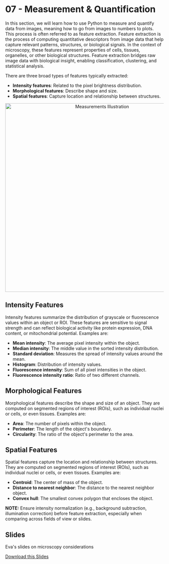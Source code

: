 # 07 - <i class="fa-solid fa-chart-simple"></i> Measurement & Quantification

In this section, we will learn how to use Python to measure and quantify data from images, meaning how to go from images to numbers to plots. This process is often referred to as feature extraction. Feature extraction is the process of computing quantitative descriptors from image data that help capture relevant patterns, structures, or biological signals. In the context of microscopy, these features represent properties of cells, tissues, organelles, or other biological structures. Feature extraction bridges raw image data with biological insight, enabling classification, clustering, and statistical analysis.

There are three broad types of features typically extracted:

- **Intensity features**: Related to the pixel brightness distribution.
- **Morphological features**: Describe shape and size.
- **Spatial features**: Capture location and relationship between structures.

<div align="center">
    <img src="../../_static/images/quant/measurements-illustration.png" alt="Measurements Illustration" width="600">
</div>

## Intensity Features

Intensity features summarize the distribution of grayscale or fluorescence values within an object or ROI. These features are sensitive to signal strength and can reflect biological activity like protein expression, DNA content, or mitochondrial potential. Examples are:

- **Mean intensity**: The average pixel intensity within the object.
- **Median intensity**: The middle value in the sorted intensity distribution.
- **Standard deviation**: Measures the spread of intensity values around the mean.
- **Histogram**: Distribution of intensity values.
- **Fluorescence intensity**: Sum of all pixel intensities in the object.
- **Fluorescence intensity ratio**: Ratio of two different channels.

## Morphological Features

Morphological features describe the shape and size of an object. They are computed on segmented regions of interest (ROIs), such as individual nuclei or cells, or even tissues. Examples are:

- **Area**: The number of pixels within the object.
- **Perimeter**: The length of the object's boundary.
- **Circularity**: The ratio of the object's perimeter to the area.

## Spatial Features

Spatial features capture the location and relationship between structures. They are computed on segmented regions of interest (ROIs), such as individual nuclei or cells, or even tissues. Examples are:

- **Centroid**: The center of mass of the object.
- **Distance to nearest neighbor**: The distance to the nearest neighbor object.
- **Convex hull**: The smallest convex polygon that encloses the object.

<div class="alert alert-info">
    <strong>NOTE:</strong> Ensure intensity normalization (e.g., background subtraction, illumination correction) before feature extraction, especially when comparing across fields of view or slides.
</div>

## Slides

Eva's slides on microscopy considerations

<a
    class="custom-button custom-download-button" href="../../pdfs/07_measurement_and_quantification/templates.pdf" download> <i class="fas fa-download"></i> Download this Slides
</a>

